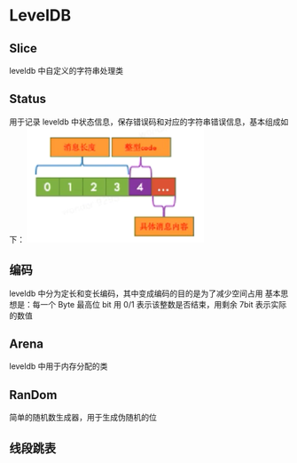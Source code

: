 # LevelDB
## Slice
leveldb 中自定义的字符串处理类

## Status
用于记录 leveldb 中状态信息，保存错误码和对应的字符串错误信息，基本组成如下：
![status](./img/status.png)

## 编码
leveldb 中分为定长和变长编码，其中变成编码的目的是为了减少空间占用
基本思想是：每一个 Byte 最高位 bit 用 0/1 表示该整数是否结束，用剩余 7bit 表示实际的数值

## Arena
leveldb 中用于内存分配的类

## RanDom
简单的随机数生成器，用于生成伪随机的位

## 线段跳表
